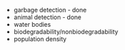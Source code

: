 * garbage detection - done
* animal detection - done
* water bodies
* biodegradability/nonbiodegradability
* population density
